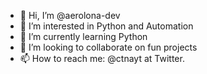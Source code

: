 - 👋 Hi, I’m @aerolona-dev
- 👀 I’m interested in Python and Automation
- 🌱 I’m currently learning Python
- 💞️ I’m looking to collaborate on fun projects
- 📫 How to reach me: @ctnayt at Twitter.
